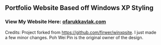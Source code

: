 ## Portfolio Website Based off Windows XP Styling

### View My Website Here: [ofarukkavlak.com](https://ofarukkavlak.com)


Credits:
Project forked from https://github.com/firwer/winxpsite. I just made a few minor changes. Poh Wei Pin is the original owner of the design.

